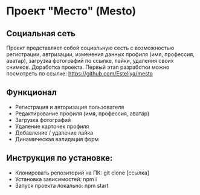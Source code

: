 # Проект "Место" (Mesto)
## Социальная сеть
Проект представляет собой социальную сесть с возможностью регистрации, автризации, изменения данных профиля (имя, профессия, аватар), загрузка фотографий по ссылке, лайки, удаления своих снимков. 
Доработка проекта. Первый этап разработки можно посмотреть по ссылке: https://github.com/Esteliya/mesto

## Функционал
- Регистрация и авторизация пользователя
- Редактирование профиля (имя, профессия, аватар)
- Загрузка фотографий
- Удаление карточек профиля
- Добавление / удаление лайка
- Динамическая валидация форм

## Инструкция по установке:
- Клонировать репозиторий на ПК: git clone [ссылка]
- Установка зависимостей: npm i
- Запуск проекта локально: npm start

<!--

Используйте ваши предыдущие наработки по проекту Mesto. Это может быть работа 11-го спринта или его улучшенная версия после 2-х последних спринтов. 

Все запросы на авторизацию, регистрацию и проверку токена должны работать через сервис `https://auth.nomoreparties.co`. Остальные запросы, не относящиеся к этой проектной работе могут быть к бэкенду из предыдущих спринтов.

Успехов!
-->

